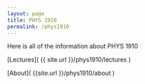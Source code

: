 ```yaml
---
layout: page
title: PHYS 1910
permalink: /phys1910
---
```


Here is all of the information about PHYS 1910

[Lectures]( {{ site.url }}/phys1910/lectures )

[About]( {{site.url }}/phys1910/about )
